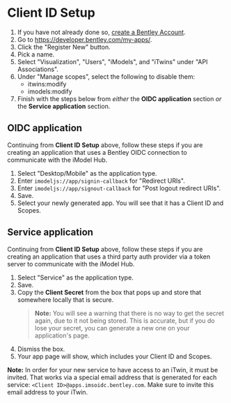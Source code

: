 # Client ID Setup

1. If you have not already done so, [create a Bentley Account](./BentleyAccount.md).
1. Go to <https://developer.bentley.com/my-apps/>.
1. Click the "Register New" button.
1. Pick a name.
1. Select "Visualization", "Users", "iModels", and "iTwins" under "API Associations".
1. Under "Manage scopes", select the following to disable them:
    * itwins:modify
    * imodels:modify
1. Finish with the steps below from _either_ the __OIDC application__ section _or_ the __Service application__ section.

## OIDC application

Continuing from __Client ID Setup__ above, follow these steps if you are creating an application that uses a Bentley OIDC connection to communicate with the iModel Hub.

1. Select "Desktop/Mobile" as the application type.
1. Enter `imodeljs://app/signin-callback` for "Redirect URIs".
1. Enter `imodeljs://app/signout-callback` for "Post logout redirect URIs".
1. Save.
1. Select your newly generated app. You will see that it has a Client ID and Scopes.

## Service application

Continuing from __Client ID Setup__ above, follow these steps if you are creating an application that uses a third party auth provider via a token server to communicate with the iModel Hub.

1. Select "Service" as the application type.
1. Save.
1. Copy the __Client Secret__ from the box that pops up and store that somewhere locally that is secure.
    > __Note:__ You will see a warning that there is no way to get the secret again, due to it not being stored. This is accurate, but if you do lose your secret, you can generate a new one on your application's page.
1. Dismiss the box.
1. Your app page will show, which includes your Client ID and Scopes.

__Note:__ In order for your new service to have access to an iTwin, it must be invited. That works via a special email address that is generated for each service: `<Client ID>@apps.imsoidc.bentley.com`. Make sure to invite this email address to your iTwin.